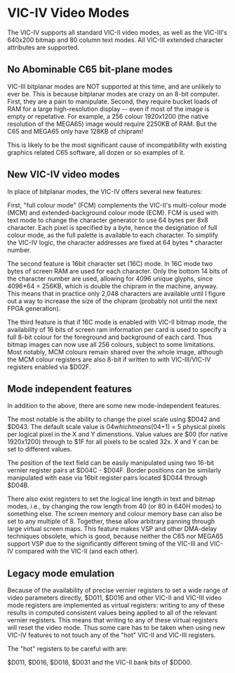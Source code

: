 VIC-IV Video Modes
==================

The VIC-IV supports all standard VIC-II video modes, as well as the
VIC-III's 640x200 bitmap and 80 column text modes.  All VIC-III
extended character attributes are supported.

No Abominable C65 bit-plane modes
---------------------------------

VIC-III bitplanar modes are NOT supported at this time, and are
unlikely to ever be.  This is because bitplanar modes are crazy on an
8-bit computer.  First, they are a pain to manipulate.  Second, they
require bucket loads of RAM for a large high-resolution display --
even if most of the image is empty or repetative.  For example, a 256
colour 1920x1200 (the native resolution of the MEGA65) image would
require 2250KB of RAM.  But the C65 and MEGA65 only have 128KB of
chipram!

This is likely to be the most significant cause of incompatibility
with existing graphics related C65 software, all dozen or so examples
of it.

New VIC-IV video modes
----------------------

In place of bitplanar modes, the VIC-IV offers several new features:

First, "full colour mode" (FCM) complements the VIC-II's multi-colour
mode (MCM) and extended-background colour mode (ECM).  FCM is used
with text mode to change the character generator to use 64 bytes per
8x8 character. Each pixel is specified by a byte, hence the
designation of full colour mode, as the full palette is available to
each character.  To simplify the VIC-IV logic, the character addresses
are fixed at 64 bytes * character number.

The second feature is 16bit character set (16C) mode. In 16C mode two
bytes of screen RAM are used for each character. Only the bottom 14
bits of the character number are used, allowing for 4096 unique
glyphs, since 4096*64 = 256KB, which is double the chipram in the
machine, anyway.  This means that in practice only 2,048 characters
are available until I figure out a way to increase the size of the
chipram (probably not until the next FPGA generation).

The third feature is that if 16C mode is enabled with VIC-II bitmap
mode, the availability of 16 bits of screen ram information per card
is used to specify a full 8-bit colour for the foreground and
background of each card.  Thus bitmap images can now use all 256
colours, subject to some limitations. Most notably, MCM colours remain
shared over the whole image, although the MCM colour registers are
also 8-bit if written to with VIC-III/VIC-IV registers enabled via
$D02F.

Mode independent features
-------------------------

In addition to the above, there are some new mode-independent
features.  

The most notable is the ability to change the pixel scale
using $D042 and $D043.  The default scale value is $04 which means
($04+1) = 5 physical pixels per logical pixel in the X and Y
dimenstions.  Value values are $00 (for native 1920x1200) through to
$1F for all pixels to be scaled 32x.  X and Y can be set to different
values.

The position of the text field can be easily manipulated using two
16-bit vernier register pairs at $D04C - $D04F. Border positions can
be similarly manipulated with ease via 16bit register pairs located
$D044 through $D04B.

There also exist registers to set the logical line length in text and
bitmap modes, i.e., by changing the row length from 40 (or 80 in 640H
modes) to something else.  The screen memory and colour memory base
can also be set to any multiple of 8.  Together, these allow arbitrary
panning through large virtual screen maps.  This feature makes VSP and
other DMA-delay techniques obsolete, which is good, because neither
the C65 nor MEGA65 support VSP due to the significantly different
timing of the VIC-III and VIC-IV compared with the VIC-II (and each
other). 

Legacy mode emulation
---------------------

Because of the availability of precise vernier registers to set a wide
range of video parameters directly, $D011, $D016 and other VIC-II and
VIC-III video mode registers are implemented as virtual registers:
writing to any of these results in computed consistent values being
applied to all of the relevant vernier registers.  This means that
writing to any of these virtual registers will reset the video mode.
Thus some care has to be taken when using new VIC-IV features to not
touch any of the "hot" VIC-II and VIC-III registers.

The "hot" registers to be careful with are:

$D011, $D016, $D018, $D031 and the VIC-II bank bits of $DD00.
